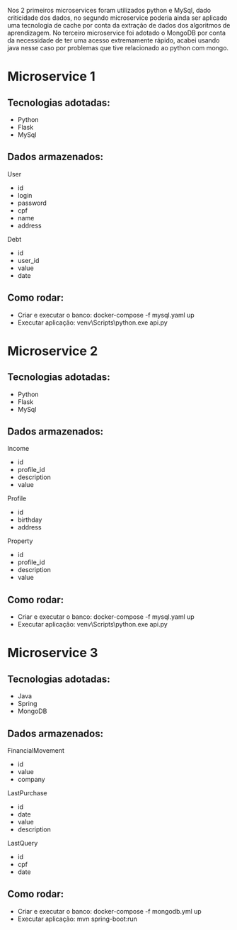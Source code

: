 
Nos 2 primeiros microservices foram utilizados python e MySql, dado criticidade dos dados, no segundo microservice poderia ainda ser aplicado uma tecnologia de cache por conta da extração de dados dos algoritmos de aprendizagem.
No terceiro microservice foi adotado o MongoDB por conta da necessidade de ter uma acesso extremamente rápido, acabei usando java nesse caso por problemas que tive relacionado ao python com mongo.

# Microservice 1

## Tecnologias adotadas:
- Python
- Flask
- MySql

## Dados armazenados:
User
- id
- login
- password
- cpf
- name
- address

Debt
- id
- user_id
- value
- date

## Como rodar:
- Criar e executar o banco: docker-compose -f mysql.yaml up
- Executar aplicação: venv\Scripts\python.exe api.py

# Microservice 2

## Tecnologias adotadas:
- Python
- Flask
- MySql

## Dados armazenados:

Income
- id
- profile_id
- description
- value

Profile
- id
- birthday
- address

Property
- id
- profile_id
- description
- value

## Como rodar:
- Criar e executar o banco: docker-compose -f mysql.yaml up
- Executar aplicação: venv\Scripts\python.exe api.py

# Microservice 3

## Tecnologias adotadas:
- Java
- Spring
- MongoDB

## Dados armazenados:

FinancialMovement
- id
- value
- company

LastPurchase
- id
- date
- value
- description

LastQuery
- id
- cpf
- date


## Como rodar:
- Criar e executar o banco: docker-compose -f mongodb.yml up
- Executar aplicação: mvn spring-boot:run
